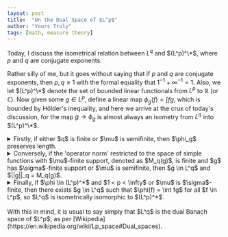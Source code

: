 ```yaml
---
layout: post
title:  "On the Dual Space of $L^p$"
author: "Yours Truly"
tags: [math, measure theory]
---
```


Today, I discuss the isometrical relation between $L^q$ and $(L^p)^\*$, where $p$ and $q$ are conjugate exponents.

Rather silly of me, but it goes without saying that if $p$ and $q$ are conjugate exponents, then $p,q \geq 1$ with the formal equality that $1^{-1} + \infty^{-1} = 1$. Also, we let $(L^p)^\*$ denote the set of bounded linear functionals from $L^p$ to $\mathbb{R}$ (or $\mathbb{C}$). Now given some $g \in L^p$, define a linear map $\phi_g(f) = \int fg$, which is bounded by H&ouml;lder's inequality, and here we arrive at the crux of today's discussion, for the map $g \rightarrow \phi_g$ is almost always an isometry from $L^q$ into $(L^p)^\*$.

<details>
	<summary>Firstly, if either $q$ is finite or $\mu$ is semifinite, then $\phi_g$ preserves length.</summary>
	&emsp;Particularly, $||g|| = ||\phi_g|| = \sup \{|\int fg|: ||f||_p = 1\}$, the last term of which is just the operator norm.
</details>
<details>
	<summary>Conversely, if the 'operator norm' restricted to the space of simple functions with $\mu$-finite support, denoted as $M_q(g)$, is finite and $g$ has $\sigma$-finite support or $\mu$ is semifinite, then $g \in L^q$ and $||g||_q = M_q(g)$.</summary>
	&emsp;Firstly, we remark that if $f$ is bounded and measurable with $\mu$-finite support and $||f||_p = 1$, then $|\int fg| \leq M_q(g)$; for instance, we can create sequence of simple functions convergent to $f$ and apply the dominated convergence theroem. Now there are three steps.
	<br/>
	&emsp;1. It is in fact enough to assume $\sigma$-finite support, since this holds when $\mu$ is semifinite. We can take an increasing sequence of sets with finite measure whose union is the support of $g$, as well as a sequence of simple functions $\{g_n\}$ with matching support which converges to $g$ pointwise.
</details>
<details>
	<summary>Finally, if $\phi \in (L^p)^*$ and $1 < p < \infty$ or $\mu$ is $\sigma$-finite, then there exists $g \in L^q$ such that $\phi(f) = \int fg$ for all $f \in L^p$, so $L^q$ is isometrically isomorphic to $(L^p)^*$.</summary>
	&emsp;This last one is a bit long.
</details>
<br/>
With this in mind, it is usual to say simply that $L^q$ is the dual Banach space of $L^p$, as per [Wikipedia](https://en.wikipedia.org/wiki/Lp_space#Dual_spaces).
